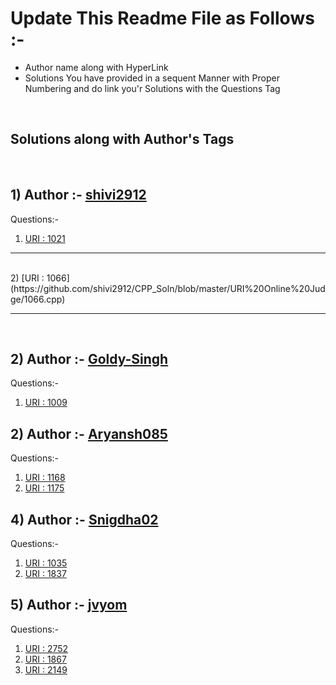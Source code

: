 # Update This Readme File as Follows :-
<ul>
    <li>Author name along with HyperLink</li>
    <li>Solutions You have provided in a sequent Manner with Proper Numbering and do link you'r Solutions with the Questions Tag</li>
</ul>
<br>

## Solutions along with Author's Tags
<br>


## 1) Author :- [shivi2912](https://github.com/shivi2912)
Questions:-
1) [URI : 1021](1021.cpp)

<hr>
<br>
2) [URI : 1066](https://github.com/shivi2912/CPP_Soln/blob/master/URI%20Online%20Judge/1066.cpp)
<hr>
<br>

## 2) Author :- [Goldy-Singh](https://github.com/Goldy-Singh)
Questions:-
1) [URI : 1009](1009.cpp)

## 2) Author :- [Aryansh085](https://github.com/Aryansh085)
Questions:-
1) [URI : 1168](1168.cpp)
2) [URI : 1175](1175.cpp)


## 4) Author :- [Snigdha02](https://github.com/Snigdha02)
Questions:-
1) [URI : 1035](1035.cpp)
2) [URI : 1837](1837.cpp)

## 5) Author :- [jvyom](https://github.com/jvyom)
Questions:-
1) [URI : 2752](2752.cpp)
2) [URI : 1867](1867.cpp)
3) [URI : 2149](2149.cpp)
